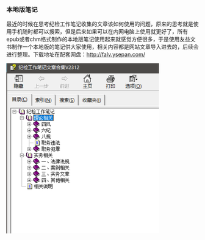 ### 本地版笔记

最近的时候在思考纪检工作笔记收集的文章该如何使用的问题，原来的思考就是使用手机随时都可以搜索，但是后来如果可以在内网电脑上使用就更好了，所有epub或者chm格式制作的本地版笔记使用起来就感觉方便很多，于是使用友益文书制作一个本地版的笔记供大家使用，相关内容都是网站文章导入进去的，后续会进行整理。下载地址在配套网盘：http://falv.ysepan.com/

![img](wiki1703503870264.png)